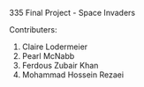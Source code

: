 335 Final Project - Space Invaders

Contributers:
1. Claire Lodermeier
2. Pearl McNabb
3. Ferdous Zubair Khan
4. Mohammad Hossein Rezaei
